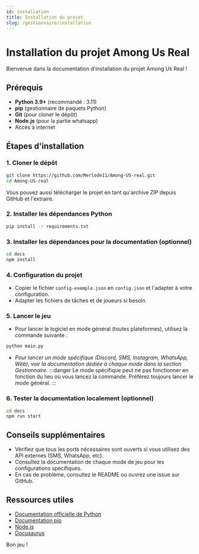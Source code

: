```yaml
---
id: installation
title: Installation du projet
slug: /gestionnaire/installation
---
```

# Installation du projet Among Us Real

Bienvenue dans la documentation d'installation du projet Among Us Real !

## Prérequis

- **Python 3.9+** (recommandé : 3.11)
- **pip** (gestionnaire de paquets Python)
- **Git** (pour cloner le dépôt)
- **Node.js** (pour la partie whatsapp)
- Accès à internet

## Étapes d'installation

### 1. Cloner le dépôt

```bash
git clone https://github.com/Merlode11/Among-US-real.git
cd Among-US-real
```

Vous pouvez aussi télécharger le projet en tant qu'archive ZIP depuis GitHub et l'extraire.

### 2. Installer les dépendances Python

```bash
pip install -r requirements.txt
```

### 3. Installer les dépendances pour la documentation (optionnel)

```bash
cd docs
npm install
```

### 4. Configuration du projet

- Copier le fichier `config-exemple.json` en `config.json` et l'adapter à votre configuration.
- Adapter les fichiers de tâches et de joueurs si besoin.

### 5. Lancer le jeu

- Pour lancer le logiciel en mode général (toutes plateformes), utilisez la commande suivante :

```bash
python main.py
```

- *Pour lancer un mode spécifique (Discord, SMS, Instagram, WhatsApp, Web), voir la documentation dédiée à chaque mode dans la section Gestionnaire.*
:::danger
Le mode spécifique peut ne pas fonctionner en fonction du lieu où vous lancez la commande. Préférez toujours lancer le mode général.
:::

### 6. Tester la documentation localement (optionnel)

```bash
cd docs
npm run start
```

## Conseils supplémentaires

- Vérifiez que tous les ports nécessaires sont ouverts si vous utilisez des API externes (SMS, WhatsApp, etc).
- Consultez la documentation de chaque mode de jeu pour les configurations spécifiques.
- En cas de problème, consultez le README ou ouvrez une issue sur GitHub.

## Ressources utiles

- [Documentation officielle de Python](https://docs.python.org/fr/3/)
- [Documentation pip](https://pip.pypa.io/en/stable/)
- [Node.js](https://nodejs.org/)
- [Docusaurus](https://docusaurus.io/)

Bon jeu !
